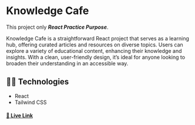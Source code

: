 # Knowledge Cafe

This project only **_React Practice Purpose_**.

Knowledge Cafe is a straightforward React project that serves as a learning hub, offering curated articles and resources on diverse topics. Users can explore a variety of educational content, enhancing their knowledge and insights. With a clean, user-friendly design, it’s ideal for anyone looking to broaden their understanding in an accessible way.

## 👨‍💻 Technologies

- React
- Tailwind CSS

#### [🔗 Live Link](https://www.google.com)
